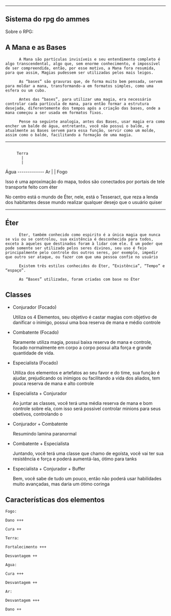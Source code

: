 ------------
Sistema do rpg do ammes
------------
Sobre o RPG:

## A Mana e as Bases

          A Mana são partículas invisíveis e seu entendimento completo é algo transcendental, algo que, sem enorme conhecimento, é impossível de ser compreendida, então, por esse motivo, a Mana fora resumida, para que assim, Magias pudessem ser utilizadas pelos mais leigos.

          As “bases” são gravuras que, de forma muito bem pensada, servem para moldar a mana, transformando-a em formatos simples, como uma esfera ou um cubo.

          Antes das “bases”, para utilizar uma magia, era necessário controlar cada partícula de mana, para então formar a estrutura desejada, diferentemente dos tempos após a criação das bases, onde a mana começou a ser usada em formatos fixos.

          Pense na seguinte analogia, antes das Bases, usar magia era como encher um balde de água, entretanto, você não possui o balde, e atualmente as Bases servem para essa função, servir como um molde, assim como o balde, facilitando a formação de uma magia.

---
##
         Terra
           |
           | 
Água ------------- Ar
           |
           |
          Fogo


Isso é uma aproximação do mapa, todos são conectados por portais de tele transporte feito com éter

No centro está o mundo de Éter, nele, está o Tesseract, que reza a lenda dos habitantes desse mundo realizar qualquer desejo que o usuário quiser

---

## Éter

          Éter, também conhecido como espirito é a única magia que nunca se viu ou se controlou, sua existência é desconhecida para todos, exceto à aqueles que destinados foram à lidar com ele. É um poder que pode somente ser utilizado pelos seres divinos, seu uso é feio principalmente pelo controle dos outros seres, por exemplo, impedir que outro ser ataque, ou fazer com que uma pessoa confie no usuário 

          Existem três estilos conhecidos do Éter, “Existência”, “Tempo” e  “espaço”.

          As “Bases” utilizadas, foram criadas com base no Éter


## Classes
- Conjurador (Focado)
    
    Utiliza os 4 Elementos, seu objetivo é castar magias com objetivo de danificar o inimigo, possui uma boa reserva de mana e médio controle
    

- Combatente (Focado)
    
    Raramente utiliza magia, possui baixa reserva de mana e controle, focado normalmente em corpo a corpo possui alta força e grande quantidade de vida.
    

- Especialista (Focado)
    
    Utiliza dos elementos e artefatos ao seu favor e do time, sua função é ajudar, prejudicando os inimigos ou facilitando a vida dos aliados, tem pouca reserva de mana e alto controle 
    

- Especialista + Conjurador
    
    Ao juntar as classes, você terá uma média reserva de mana e bom controle sobre ela, com isso será possivel controlar minions para seus obetivos, controlando o
    

- Conjurador + Combatente
    
    Resumindo lamina paranormal
    

- Combatente + Especialista
    
    Juntando, você terá uma classe que chamo de egoísta, você vai ter sua resistência e força e poderá aumentá-las, ótimo para tanks
    

- Especialista + Conjurador + Buffer
    
    Bem, você sabe de tudo um pouco, então não poderá usar habilidades muito avançadas, mas daria um ótimo coringa 

## Características dos elementos
    
    Fogo:
    
    Dano +++
    
    Cura ++
    
    Terra:
    
    Fortalecimento +++
    
    Desvantagem ++
    
    Agua:
    
    Cura +++
    
    Desvantagem ++
    
    Ar:
    
    Desvantagem +++
    
    Dano ++